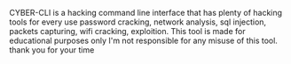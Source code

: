 CYBER-CLI is a hacking command line interface that has plenty 
of hacking tools for every use password cracking, network analysis,
sql injection, packets capturing, wifi cracking, exploition.
This tool is made for educational purposes only I'm not responsible 
for any misuse of this tool.
thank you for your time